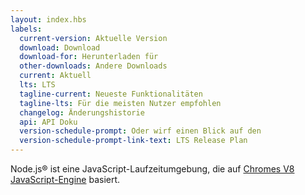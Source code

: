 ```yaml
---
layout: index.hbs
labels:
  current-version: Aktuelle Version
  download: Download
  download-for: Herunterladen für
  other-downloads: Andere Downloads
  current: Aktuell
  lts: LTS
  tagline-current: Neueste Funktionalitäten
  tagline-lts: Für die meisten Nutzer empfohlen
  changelog: Änderungshistorie
  api: API Doku
  version-schedule-prompt: Oder wirf einen Blick auf den
  version-schedule-prompt-link-text: LTS Release Plan
---
```


Node.js® ist eine JavaScript-Laufzeitumgebung, die auf [Chromes V8 JavaScript-Engine](https://v8.dev/) basiert.
